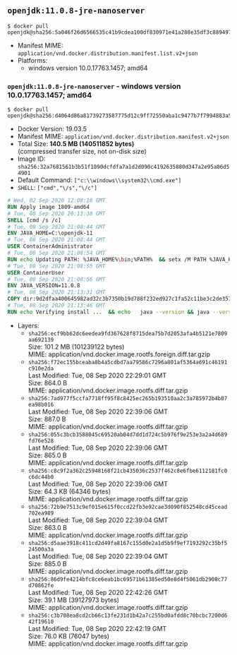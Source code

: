 ## `openjdk:11.0.8-jre-nanoserver`

```console
$ docker pull openjdk@sha256:5a046f26d6566535c41b9cdea100df830971e41a288e35df3c88949757189a81
```

-	Manifest MIME: `application/vnd.docker.distribution.manifest.list.v2+json`
-	Platforms:
	-	windows version 10.0.17763.1457; amd64

### `openjdk:11.0.8-jre-nanoserver` - windows version 10.0.17763.1457; amd64

```console
$ docker pull openjdk@sha256:d4064d86a81739273587775d12c9ff72550aba1c9477b7f7994883a552312190
```

-	Docker Version: 19.03.5
-	Manifest MIME: `application/vnd.docker.distribution.manifest.v2+json`
-	Total Size: **140.5 MB (140511852 bytes)**  
	(compressed transfer size, not on-disk size)
-	Image ID: `sha256:32a7681561b3b51f1090dcfdfa7a1d2d090c4192635880d347a2e95a06d54901`
-	Default Command: `["c:\\windows\\system32\\cmd.exe"]`
-	`SHELL`: `["cmd","\/s","\/c"]`

```dockerfile
# Wed, 02 Sep 2020 12:08:18 GMT
RUN Apply image 1809-amd64
# Tue, 08 Sep 2020 20:13:38 GMT
SHELL [cmd /s /c]
# Tue, 08 Sep 2020 21:08:44 GMT
ENV JAVA_HOME=C:\openjdk-11
# Tue, 08 Sep 2020 21:08:44 GMT
USER ContainerAdministrator
# Tue, 08 Sep 2020 21:08:54 GMT
RUN echo Updating PATH: %JAVA_HOME%\bin;%PATH% 	&& setx /M PATH %JAVA_HOME%\bin;%PATH%
# Tue, 08 Sep 2020 21:08:55 GMT
USER ContainerUser
# Tue, 08 Sep 2020 21:08:56 GMT
ENV JAVA_VERSION=11.0.8
# Tue, 08 Sep 2020 21:13:31 GMT
COPY dir:9d2dfaa400645982ad32c3b7350b19d788f232ed927c1fa52c11be3c2de3579a in C:\openjdk-11 
# Tue, 08 Sep 2020 21:13:46 GMT
RUN echo Verifying install ... 	&& echo   java --version && java --version
```

-	Layers:
	-	`sha256:ecf9bb62dc6eedea9fd367628f8715dea75b7d2053afa4b5121e7809aa692139`  
		Size: 101.2 MB (101239122 bytes)  
		MIME: application/vnd.docker.image.rootfs.foreign.diff.tar.gzip
	-	`sha256:f72ec155bceaba8b4a5cdbd7aa79586c7296a801af5364a691c46191c910e2da`  
		Last Modified: Tue, 08 Sep 2020 22:29:01 GMT  
		Size: 864.0 B  
		MIME: application/vnd.docker.image.rootfs.diff.tar.gzip
	-	`sha256:7ad977f5ccfa7718ff95f8c8425ec265b193510aa2c3a785972b4b07ea98b016`  
		Last Modified: Tue, 08 Sep 2020 22:39:06 GMT  
		Size: 887.0 B  
		MIME: application/vnd.docker.image.rootfs.diff.tar.gzip
	-	`sha256:055c3bcb3588045c69520ab04d7dd1d724c5b976f9e253e3a2a4d689fd76e528`  
		Last Modified: Tue, 08 Sep 2020 22:39:06 GMT  
		Size: 865.0 B  
		MIME: application/vnd.docker.image.rootfs.diff.tar.gzip
	-	`sha256:c8c9f2a362c25948168f21cb435036c2537f462c8e6fbe6112181fc0c6dc44b0`  
		Last Modified: Tue, 08 Sep 2020 22:39:06 GMT  
		Size: 64.3 KB (64346 bytes)  
		MIME: application/vnd.docker.image.rootfs.diff.tar.gzip
	-	`sha256:72b9e7513c9ef015e615f0ccd22fb3e92cae3d090f852548cd45cead702ea989`  
		Last Modified: Tue, 08 Sep 2020 22:39:04 GMT  
		Size: 863.0 B  
		MIME: application/vnd.docker.image.rootfs.diff.tar.gzip
	-	`sha256:d5aae3918c411cd2d49fa8167c155d0e2a1d5b9f9ef7193292c35bf524500a3a`  
		Last Modified: Tue, 08 Sep 2020 22:39:04 GMT  
		Size: 885.0 B  
		MIME: application/vnd.docker.image.rootfs.diff.tar.gzip
	-	`sha256:86d9fe4214bfc8ce6eab1bc69571b61385ed50e8d4f5061db2908c77d70862fe`  
		Last Modified: Tue, 08 Sep 2020 22:42:26 GMT  
		Size: 39.1 MB (39127973 bytes)  
		MIME: application/vnd.docker.image.rootfs.diff.tar.gzip
	-	`sha256:c3b708ea8cd2cb66c13fe231d1b42a7c255bd0afdd8c70bcbc7200d642f19610`  
		Last Modified: Tue, 08 Sep 2020 22:42:19 GMT  
		Size: 76.0 KB (76047 bytes)  
		MIME: application/vnd.docker.image.rootfs.diff.tar.gzip
